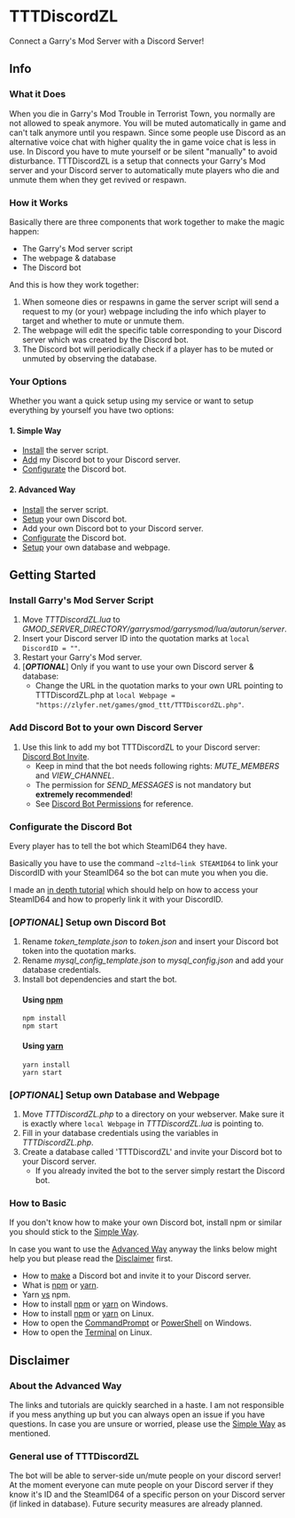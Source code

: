 # TTTDiscordZL
Connect a Garry's Mod Server with a Discord Server!
## Info
### What it Does
When you die in Garry's Mod Trouble in Terrorist Town, you normally are not allowed to speak anymore.
You will be muted automatically in game and can't talk anymore until you respawn.
Since some people use Discord as an alternative voice chat with higher quality the in game voice chat is less in use.
In Discord you have to mute yourself or be silent "manually" to avoid disturbance.
TTTDiscordZL is a setup that connects your Garry's Mod server and your Discord server to automatically mute players who die and unmute them when they get revived or respawn.
### How it Works
Basically there are three components that work together to make the magic happen:
 - The Garry's Mod server script
 - The webpage & database
 - The Discord bot

And this is how they work together:
 1. When someone dies or respawns in game the server script will send a request to my (or your) webpage including the info which player to target and whether to mute or unmute them.
 2. The webpage will edit the specific table corresponding to your Discord server which was created by the Discord bot.
 3. The Discord bot will periodically check if a player has to be muted or unmuted by observing the database.
### Your Options
Whether you want a quick setup using my service or want to setup everything by yourself you have two options:
#### 1. Simple Way
 - [Install](#install-garrys-mod-server-script) the server script.
 - [Add](#add-discord-bot-to-your-own-discord-server) my Discord bot to your Discord server.
 - [Configurate](#configurate-the-discord-bot) the Discord bot.
#### 2. Advanced Way
 - [Install](#install-garrys-mod-server-script) the server script.
 - [Setup](#optional-setup-own-discord-bot) your own Discord bot.
 - Add your own Discord bot to your Discord server.
 - [Configurate](#configurate-the-discord-bot) the Discord bot.
 - [Setup](#optional-setup-own-database-and-webpage) your own database and webpage.
## Getting Started
### Install Garry's Mod Server Script
 1. Move _TTTDiscordZL.lua_ to _GMOD_SERVER_DIRECTORY/garrysmod/garrysmod/lua/autorun/server_.
 2. Insert your Discord server ID into the quotation marks at `local DiscordID = ""`.
 3. Restart your Garry's Mod server.
 4. [**_OPTIONAL_**] Only if you want to use your own Discord server & database:
    * Change the URL in the quotation marks to your own URL pointing to TTTDiscordZL.php at `local Webpage = "https://zlyfer.net/games/gmod_ttt/TTTDiscordZL.php"`.
### Add Discord Bot to your own Discord Server
 1. Use this link to add my bot TTTDiscordZL to your Discord server: [Discord Bot Invite](https://discordapp.com/oauth2/authorize?client_id=424687518966087682&scope=bot&permissions=4197376).
    - Keep in mind that the bot needs following rights: _MUTE_MEMBERS_ and _VIEW_CHANNEL_.
    - The permission for _SEND_MESSAGES_ is not mandatory but **extremely recommended**!
    - See [Discord Bot Permissions](https://discordapp.com/developers/docs/topics/permissions) for reference.
### Configurate the Discord Bot
Every player has to tell the bot which SteamID64 they have.

Basically you have to use the command `~zltd~link STEAMID64` to link your DiscordID with your SteamID64 so the bot can mute you when you die.

I made an [in depth tutorial](IDLinkTutorial.md) which should help on how to access your SteamID64 and how to properly link it with your DiscordID.
### [_OPTIONAL_] Setup own Discord Bot
 1. Rename _token_template.json_ to _token.json_ and insert your Discord bot token into the quotation marks.
 2. Rename _mysql_config_template.json_ to _mysql_config.json_ and add your database credentials.
 3. Install bot dependencies and start the bot.
	#### Using [npm](https://www.npmjs.com/)
	```
	npm install
	npm start
	```
	#### Using [yarn](https://yarnpkg.com/)
	```
	yarn install
	yarn start
	```
### [_OPTIONAL_] Setup own Database and Webpage
 1. Move _TTTDiscordZL.php_ to a directory on your webserver. Make sure it is exactly where `local Webpage` in _TTTDiscordZL.lua_ is pointing to.
 2. Fill in your database credentials using the variables in _TTTDiscordZL.php_.
 3. Create a database called 'TTTDiscordZL' and invite your Discord bot to your Discord server.
    - If you already invited the bot to the server simply restart the Discord bot.
### How to Basic
If you don't know how to make your own Discord bot, install npm or similar you should stick to the [Simple Way](#1-simple-way).

In case you want to use the [Advanced Way](#2-advanced-way) anyway the links below might help you but please read the [Disclaimer](#disclaimer) first.
- How to [make](https://www.digitaltrends.com/gaming/how-to-make-a-discord-bot/) a Discord bot and invite it to your Discord server.
- What is [npm](https://docs.npmjs.com/getting-started/what-is-npm) or [yarn](https://yarnpkg.com/en/docs/getting-started).
- Yarn [vs](https://blog.risingstack.com/yarn-vs-npm-node-js-package-managers/) npm.
- How to install [npm](https://www.npmjs.com/get-npm) or [yarn](https://yarnpkg.com/en/docs/install#windows-stable) on Windows.
- How to install [npm](https://blog.teamtreehouse.com/install-node-js-npm-linux) or [yarn](https://yarnpkg.com/lang/en/docs/install/#debian-stable) on Linux.
- How to open the [CommandPrompt](https://www.lifewire.com/how-to-open-command-prompt-2618089) or [PowerShell](https://www.tenforums.com/tutorials/25581-open-windows-powershell-windows-10-a.html) on Windows.
- How to open the [Terminal](https://www.lifewire.com/ways-to-open-a-terminal-console-window-using-ubuntu-4075024) on Linux.
## Disclaimer
### About the Advanced Way
The links and tutorials are quickly searched in a haste.
I am not responsible if you mess anything up but you can always open an issue if you have questions.
In case you are unsure or worried, please use the [Simple Way](#1-simple-way) as mentioned.
### General use of TTTDiscordZL
The bot will be able to server-side un/mute people on your discord server!
At the moment everyone can mute people on your Discord server if they know it's ID and the SteamID64 of a specific person on your Discord server (if linked in database).
Future security measures are already planned.
